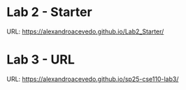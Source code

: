 # Lab 2 - Starter
URL: https://alexandroacevedo.github.io/Lab2_Starter/
# Lab 3 - URL
URL: https://alexandroacevedo.github.io/sp25-cse110-lab3/
